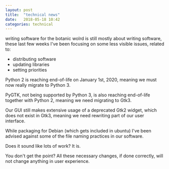 ```yaml
---
layout: post
title:  "technical news"
date:   2018-05-18 10:42
categories: technical
---
```


writing software for the botanic wolrd is still mostly about writing software,
these last few weeks I've been focusing on some less visible issues, related to:

- distributing software
- updating libraries
- setting priorities

Python 2 is reaching end-of-life on January 1st, 2020, meaning we must now really
migrate to Python 3.

PyGTK, not being supported by Python 3, is also reaching end-of-life together with
Python 2, meaning we need migrating to Gtk3.

Our GUI still makes extensive usage of a deprecated Gtk2 widget, which does not
exist in Gtk3, meaning we need rewriting part of our user interface.

While packaging for Debian (which gets included in ubuntu) I've been advised
against some of the file naming practices in our software.

Does it sound like lots of work?  It is.

You don't get the point?  All these necessary changes, if done correctly, will not
change anything in user experience.
